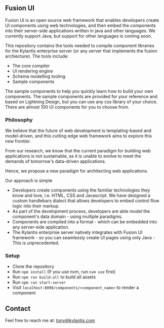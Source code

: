 

## Fusion UI

Fusion UI is an open source web framework that enables developers create UI components using web technologies, and then embed the components into their server-side applications written in java and other languages. We currently support Java, but support for other languages is coming soon.

This repository contains the tools needed to compile component libraries for the Kylantis enterprise server (or any server that implements the fusion archiecture). The tools include:
- The core compiler
- UI rendering engine
- Schema modelling tooling
- Sample components

The sample components to help you quickly learn how to build your own components. The sample components are provided for your reference and based on Lightning Design, but you can use any css library of your choice. There are almost 100 UI components for you to choose from.


### Philosophy

We believe that the future of web development is templating-based and model-driven, and this cutting edge web framework aims to explore this new frontier.

From our research, we know that the current paradigm for building web applications is not sustainable, as it is unable to evolve to meet the demands of tomorrow's data-driven applications.

Hence, we propose a new paradigm for architecting web applications.

Our approach is simple
- Developers create components using the familiar technologies they know and love, i.e. HTML, CSS and Javascript. We have designed a custom handlebars dialect that allows developers to embed control flow logic into their markup.
- As part of the development process, developers are able model the component's data domain - using multiple paradigms.
- Components are compiled into a format - which can be embedded into any server-side application.
- The Kylantis enterprise server natively integrates with Fusion UI framework - so you can seamlessly create UI pages using only Java - This is unprecedented.


### Setup
- Clone the repository
- Run `npm install` (If you use nvm, run `nvm use` first)
- Run `npm run build-all` to build all assets
- Run `npm run start-server`
- Visit `localhost:8090/components/<component_name>` to render a component



## Contact
Feel free to reach me at: tony@kylantis.com

